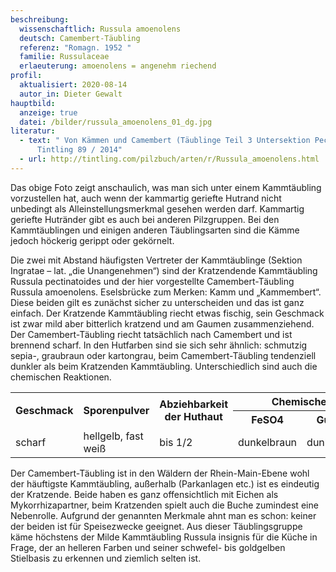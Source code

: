 ```yaml
---
beschreibung:
  wissenschaftlich: Russula amoenolens
  deutsch: Camembert-Täubling
  referenz: "Romagn. 1952 "
  familie: Russulaceae
  erlaeuterung: amoenolens = angenehm riechend
profil:
  aktualisiert: 2020-08-14
  autor_in: Dieter Gewalt
hauptbild:
  anzeige: true
  datei: /bilder/russula_amoenolens_01_dg.jpg
literatur:
  - text: " Von Kämmen und Camembert (Täublinge Teil 3 Untersektion Pectinatinae) >
      Tintling 89 / 2014"
  - url: http://tintling.com/pilzbuch/arten/r/Russula_amoenolens.html
---
```

Das obige Foto zeigt anschaulich, was man sich unter einem Kammtäubling vorzustellen hat, auch wenn der kammartig geriefte Hutrand nicht unbedingt als Alleinstellungsmerkmal gesehen werden darf. Kammartig geriefte Hutränder gibt es auch bei anderen Pilzgruppen. Bei den Kammtäublingen und einigen anderen Täublingsarten sind die Kämme jedoch höckerig gerippt oder gekörnelt.

Die zwei mit Abstand häufigsten Vertreter der Kammtäublinge (Sektion Ingratae – lat. „die Unangenehmen“) sind der Kratzendende Kammtäubling Russula pectinatoides und der hier vorgestellte Camembert-Täubling Russula amoenolens. Eselsbrücke zum Merken: Kamm und „Kammembert“. Diese beiden gilt es zunächst sicher zu unterscheiden und das ist ganz einfach. Der Kratzende Kammtäubling riecht etwas fischig, sein Geschmack ist zwar mild aber bitterlich kratzend und am Gaumen zusammenziehend. Der Camembert-Täubling riecht tatsächlich nach Camembert und ist brennend scharf. In den Hutfarben sind sie sich sehr ähnlich: schmutzig sepia-, graubraun oder kartongrau, beim Camembert-Täubling tendenziell dunkler als beim Kratzenden Kammtäubling. Unterschiedlich sind auch die chemischen Reaktionen.

<div class="table-responsive">
  <table class="table taeubling">
    <tr>
      <th rowspan="2">Geschmack</th>
      <th rowspan="2">Sporenpulver</th>
      <th rowspan="2">Abziehbarkeit der Huthaut</th>
      <th colspan="3" class="text-center">Chemische Reaktion</th>
    </tr>
    <tr>
      <th>FeSO4</th>
      <th>Guajak</th>
      <th>Phenol</th>
    </tr>
    <tr>
      <td>scharf</td>
      <td>hellgelb, fast weiß</td>
      <td>bis 1/2</td>
      <td>dunkelbraun</td>
      <td>dunkelgrün</td>
      <td>rötlich-braun</td>    
    </tr>
  </table>
</div>

Der Camembert-Täubling ist in den Wäldern der Rhein-Main-Ebene wohl der häuftigste Kammtäubling, außerhalb (Parkanlagen etc.) ist es eindeutig der Kratzende. Beide haben es ganz offensichtlich mit Eichen als Mykorrhizapartner, beim Kratzenden spielt auch die Buche zumindest eine Nebenrolle. Aufgrund der genannten Merkmale ahnt man es schon: keiner der beiden ist für Speisezwecke geeignet. Aus dieser Täublingsgruppe käme höchstens der Milde Kammtäubling Russula insignis für die Küche in Frage, der an helleren Farben und seiner schwefel- bis goldgelben Stielbasis zu erkennen und ziemlich selten ist.
